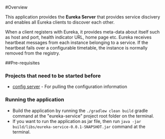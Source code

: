 #Overview

This application provides the **Eureka Server** that provides service discivery and enables all Eureka clients to discover each other.

When a client registers with Eureka, it provides meta-data about itself such as host and port, health indicator URL, home page etc. Eureka receives heartbeat messages from each instance belonging to a service. If the heartbeat fails over a configurable timetable, the instance is normally removed from the registry.

##Pre-requisites

### Projects that need to be started before
* [config server](/../config-service/README.md) - For pulling the configuration information

### Running the application
* Build the application by running the `./gradlew clean build` gradle command at the "eureka-service" project root folder	on the terminal.
* If you want to run the application as jar file, then run `java -jar build/libs/eureka-service-0.0.1-SNAPSHOT.jar` command at the terminal.